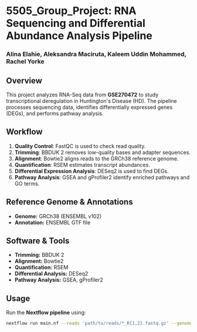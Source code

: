# 5505_Group_Project: RNA Sequencing and Differential Abundance Analysis Pipeline
### Alina Elahie, Aleksandra Maciruta, Kaleem Uddin Mohammed, Rachel Yorke
## Overview
This project analyzes RNA-Seq data from **GSE270472** to study transcriptional deregulation in Huntington's Disease (HD). The pipeline processes sequencing data, identifies differentially expressed genes (DEGs), and performs pathway analysis.

## Workflow
1. **Quality Control**: FastQC is used to check read quality.
2. **Trimming**: BBDUK 2 removes low-quality bases and adapter sequences.
3. **Alignment**: Bowtie2 aligns reads to the GRCh38 reference genome.
4. **Quantification**: RSEM estimates transcript abundances.
5. **Differential Expression Analysis**: DESeq2 is used to find DEGs.
6. **Pathway Analysis**: GSEA and gProfiler2 identify enriched pathways and GO terms.

## Reference Genome & Annotations
- **Genome:** GRCh38 (ENSEMBL v102)
- **Annotation:** ENSEMBL GTF file

## Software & Tools
- **Trimming:** BBDUK 2
- **Alignment:** Bowtie2
- **Quantification:** RSEM
- **Differential Analysis:** DESeq2
- **Pathway Analysis:** GSEA, gProfiler2

## Usage
Run the **Nextflow pipeline** using:
```bash
nextflow run main.nf --reads 'path/to/reads/*_R{1,2}.fastq.gz' --genome 'path/to/genome.fa' --outdir 'path/to/output/'

